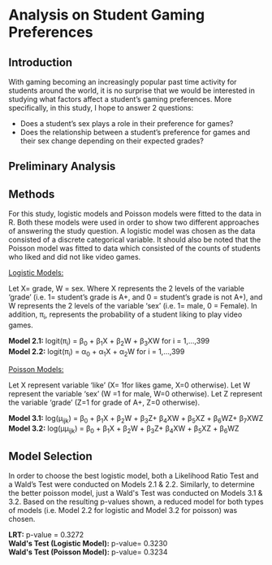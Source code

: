  # Analysis on Student Gaming Preferences
  
## Introduction

With gaming becoming an increasingly popular past time activity for students around the world, it is no surprise that we would be interested in studying what factors affect a student’s gaming preferences. More specifically, in this study, I hope to answer 2 questions: 
* Does a student’s sex plays a role in their preference for games? 
* Does the relationship between a student’s preference for games and their sex change depending on their expected grades?

## Preliminary Analysis
## Methods 
For this study, logistic models and Poisson models were fitted to the data in R. Both these models were used in order to show two different approaches of answering the study question. A logistic model was chosen as the data consisted of a discrete categorical variable. It should also be noted that the Poisson model was fitted to data which consisted of the counts of students who liked and did not like video games.

<ins>Logistic Models:<ins>

Let X= grade, W = sex. Where X represents the 2 levels of the variable ‘grade’ (i.e. 1= student’s grade is A+, and 0 = student’s grade is not A+), and W represents the 2 levels of the variable ‘sex’ (i.e. 1= male, 0 = Female). In addition, π<sub>i</sub>, represents the probability of a student liking to play video games.

**Model 2.1:** logit(π<sub>i</sub>) = β<sub>0</sub> + β<sub>1</sub>X + β<sub>2</sub>W + β<sub>3</sub>XW for i = 1,…,399 <sub></sub>	     
**Model 2.2:** logit(π<sub>i</sub>) = α<sub>0</sub> + α<sub>1</sub>X + α<sub>2</sub>W  for i = 1,…,399
                    

<ins>Poisson Models:<ins>
  
Let X represent variable ‘like’ (X= 1for likes game, X=0 otherwise). Let W represent the variable ‘sex’ (W =1 for male, W=0 otherwise). Let Z represent the variable ‘grade’ (Z=1 for grade of A+, Z=0 otherwise). 

**Model 3.1:** log(µ<sub>ijk</sub>) = β<sub>0</sub> + β<sub>1</sub>X + β<sub>2</sub>W + β<sub>3</sub>Z+ β<sub>4</sub>XW + β<sub>5</sub>XZ + β<sub>6</sub>WZ+ β<sub>7</sub>XWZ <br/>
**Model 3.2:** log(µµ<sub>ijk</sub>) = β<sub>0</sub> + β<sub>1</sub>X + β<sub>2</sub>W + β<sub>3</sub>Z+ β<sub>4</sub>XW + β<sub>5</sub>XZ + β<sub>6</sub>WZ

## Model Selection
In order to choose the best logistic model, both a Likelihood Ratio Test and a Wald’s Test were conducted on Models 2.1 & 2.2. Similarly, to determine the better poisson model, just a Wald's Test was conducted on Models 3.1 & 3.2. Based on the resulting p-values shown, a reduced model for both types of models (i.e. Model 2.2 for logistic and Model 3.2 for poisson) was chosen. 

**LRT:** p-value = 0.3272 <br/>
**Wald's Test (Logistic Model):** p-value= 0.3230 <br/>
**Wald's Test (Poisson Model):** p-value= 0.3234
